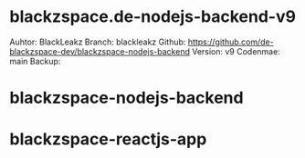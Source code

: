 
# blackzspace.de-nodejs-backend-v9

Auhtor: BlackLeakz
Branch: blackleakz
Github: https://github.com/de-blackzspace-dev/blackzspace-nodejs-backend
Version: v9
Codenmae: main
Backup: 

# blackzspace-nodejs-backend
# blackzspace-reactjs-app
